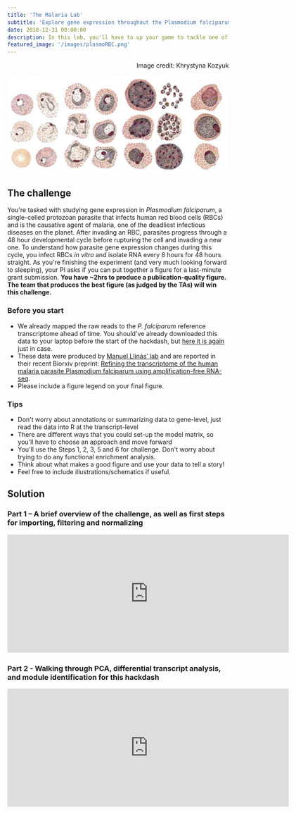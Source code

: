 ```yaml
---
title: 'The Malaria Lab'
subtitle: 'Explore gene expression throughout the Plasmodium falciparum erythrocytic cycle'
date: 2018-12-31 00:00:00
description: In this lab, you'll have to up your game to tackle one of world's deadliest pathogens.
featured_image: '/images/plasmoRBC.png'
---
```


<div style="text-align: right"> Image credit: Khrystyna Kozyuk </div>

![](/images/plasmoRBC.png)

## The challenge

You're tasked with studying gene expression in *Plasmodium falciparum*, a single-celled protozoan parasite that infects human red blood cells (RBCs) and is the causative agent of malaria, one of the deadliest infectious diseases on the planet.  After invading an RBC, parasites progress through a 48 hour developmental cycle before rupturing the cell and invading a new one.  To understand how parasite gene expression changes during this cycle, you infect RBCs *in vitro* and isolate RNA every 8 hours for 48 hours straight.  As you're finishing the experiment (and very much looking forward to sleeping), your PI asks if you can put together a figure for a last-minute grant submission.  **You have ~2hrs to produce a publication-quality figure.  The team that produces the best figure (as judged by the TAs) will win this challenge.**


### Before you start

* We already mapped the raw reads to the *P. falciparum* reference transcriptome ahead of time.  You should've already downloaded this data to your laptop before the start of the hackdash, but [here it is again](https://www.dropbox.com/s/av8uh0o64jjfefl/malaria.zip?dl=0) just in case.
* These data were produced by [Manuel Llinás’ lab](http://llinaslab.psu.edu/) and are reported in their recent Biorxiv preprint: [Refining the transcriptome of the human malaria parasite Plasmodium falciparum using amplification-free RNA-seq](https://www.biorxiv.org/content/10.1101/852038v2.full). 
* Please include a figure legend on your final figure.


### Tips

* Don't worry about annotations or summarizing data to gene-level, just read the data into R at the transcript-level
* There are different ways that you could set-up the model matrix, so you'll have to choose an approach and move forward
* You'll use the Steps 1, 2, 3, 5 and 6 for challenge.  Don't worry about trying to do any functional enrichment analysis.
* Think about what makes a good figure and use your data to tell a story!  
* Feel free to include illustrations/schematics if useful.

## Solution

### Part 1 – A brief overview of the challenge, as well as first steps for importing, filtering and normalizing

<iframe src="https://player.vimeo.com/video/424040965" width="640" height="268" frameborder="0" allow="autoplay; fullscreen" allowfullscreen></iframe>

### Part 2 - Walking through PCA, differential transcript analysis, and module identification for this hackdash

<iframe src="https://player.vimeo.com/video/424040328" width="640" height="268" frameborder="0" allow="autoplay; fullscreen" allowfullscreen></iframe>